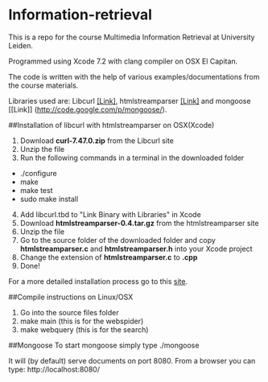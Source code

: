 # Information-retrieval
This is a repo for the course Multimedia Information Retrieval at University Leiden.

Programmed using Xcode 7.2 with clang compiler on OSX El Capitan. 

The code is written with the help of various examples/documentations from the course materials. 

Libraries used are: Libcurl [[Link]](http://curl.haxx.se/libcurl/), htmlstreamparser [[Link]](https://code.google.com/archive/p/htmlstreamparser/) and mongoose [[Link]] (http://code.google.com/p/mongoose/).

##Installation of libcurl with htmlstreamparser on OSX(Xcode)
1. Download **curl-7.47.0.zip** from the Libcurl site
2. Unzip the file
3. Run the following commands in a terminal in the downloaded folder
  * ./configure
  * make
  * make test
  * sudo make install
4. Add libcurl.tbd to "Link Binary with Libraries" in Xcode
5. Download **htmlstreamparser-0.4.tar.gz** from the htmlstreamparser site
6. Unzip the file
7. Go to the source folder of the downloaded folder and copy **htmlstreamparser.c** and **htmlstreamparser.h** into your Xcode project
8. Change the extension of **htmlstreamparser.c** to **.cpp**
9. Done!

For a more detailed installation process go to this [site](http://dahu.co.uk/blog/?p=77).

##Compile instructions on Linux/OSX
1. Go into the source files folder
2. make main (this is for the webspider)
3. make webquery (this is for the search)

##Mongoose
To start mongoose simply type ./mongoose

It will (by default) serve documents on port 8080. From a browser you can type: http://localhost:8080/

